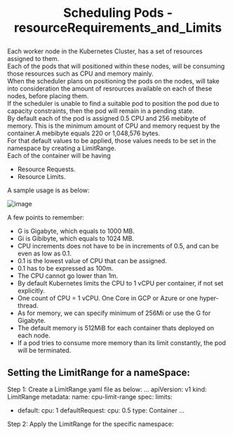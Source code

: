 # <p style="text-align: center;">Scheduling Pods - resourceRequirements_and_Limits</p>

Each worker node in the Kubernetes Cluster, has a set of resources assigned to them. <br>
Each of the pods that will positioned within these nodes, will be consuming those resources such as CPU and memory mainly.<br>
When the scheduler plans on positioning the pods on the nodes, will take into consideration the amount of resrources available on each of these nodes, before placing them.<br>
If the scheduler is unable to find a suitable pod to position the pod due to capacity constraints, then the pod will remain in a pending state.<br>
By default each of the pod is assigned 0.5 CPU and 256 mebibyte of memory. This is the minimum amount of CPU and memory request by the container.A mebibyte equals 220 or 1,048,576 bytes.<br>
For that default values to be applied, those values needs to be set in the namespace by creating a LimitRange.<br>
Each of the container will be having 
+ Resource Requests.
+ Resource Limits.<br>

A sample usage is as below:<br>

![image](https://github.com/pyvivid/K8S-References/assets/94853400/2a1b3cfc-23dd-4aed-ad03-5281e9a283fb)

A few points to remember:
+ G is Gigabyte, which equals to 1000 MB.
+ Gi is Gibibyte, which equals to 1024 MB.
+ CPU increments does not have to be in increments of 0.5, and can be even as low as 0.1.
+ 0.1 is the lowest value of CPU that can be assigned.
+ 0.1 has to be expressed as 100m.
+ The CPU cannot go lower than 1m.
+ By default Kubernetes limits the CPU to 1 vCPU per container, if not set explicitly.
+ One count of CPU = 1 vCPU. One Core in GCP or Azure or one hyper-thread.
+ As for memory, we can specify minimum of 256Mi or use the G for Gigabyte.
+ The default memory is 512MiB for each container thats deployed on each node.
+ If a pod tries to consume more memory than its limit constantly, the pod will be terminated.

## Setting the LimitRange for a nameSpace:

Step 1: Create a LimitRange.yaml file as below:
...
apiVersion: v1
kind: LimitRange
metadata:
  name: cpu-limit-range
spec:
  limits:
  - default:
      cpu: 1
    defaultRequest:
      cpu: 0.5
    type: Container
...
    
        



Step 2: Apply the LimitRange for the specific namespace:



